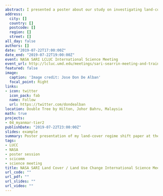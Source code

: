 ```yaml
---
abstract: I presented a poster about our study on investigating land-cover regime shifts by integrating complementary analytical frameworks in the Tanintharyi Region, southern Myanmar, which was based on our [paper](https://www.mdpi.com/2071-1050/11/4/1139/htm) published earlier this year in a special issue of Sustainability journal.
address:
  city: []
  country: []
  postcode: []
  region: []
  street: []
all_day: false
authors: []
date: "2019-07-22T17:00:00Z"
date_end: "2019-07-22T19:00:00Z"
event: NASA SARI LCLUC International Science Meeting 
event_url: http://lcluc.umd.edu/meetings/sari-searrin-meeting-and-training-malaysia-2019
featured: false
image:
  caption: 'Image credit: Jose Don De Alban'
  focal_point: Right
links:
- icon: twitter
  icon_pack: fab
  name: Follow
  url: https://twitter.com/dondealban
location: Double Tree by Hilton, Johor Bahru, Malaysia
math: true
projects:
- 04_myanmar-tier2
publishDate: "2019-07-22T23:00:00Z"
slides: example
summary: Poster presentation of my land-cover regime shift paper at the NASA SARI LCLUC international science meeting.
tags:
- LUCC
- NASA
- poster session
- scicomm
- science meeting
title: NASA SARI Land Cover / Land Use Change International Science Meeting 
url_code: ""
url_pdf: ""
url_slides: ""
url_video: ""
---
```

